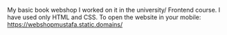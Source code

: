 My basic book webshop I worked on it in the university/ Frontend course.
I have used only HTML and CSS.
To open the website in your mobile:
https://webshopmustafa.static.domains/ 
